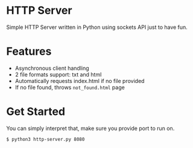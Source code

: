 # HTTP Server
Simple HTTP Server written in Python using sockets API just to have fun.

# Features
- Asynchronous client handling
- 2 file formats support: txt and html
- Automatically requests index.html if no file provided
- If no file found, throws `not_found.html` page

# Get Started
You can simply interpret that, make sure you provide port to run on.

```console
$ python3 http-server.py 8080
```